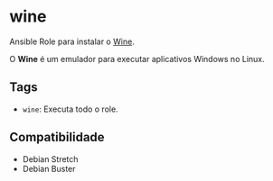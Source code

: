 # wine

Ansible Role para instalar o [Wine](https://www.winehq.org/).

O **Wine** é um emulador para executar aplicativos Windows no Linux.

## Tags

- `wine`: Executa todo o role.

## Compatibilidade

- Debian Stretch
- Debian Buster

